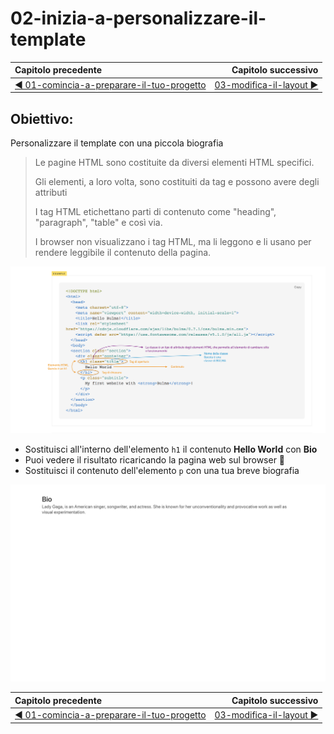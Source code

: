 # 02-inizia-a-personalizzare-il-template

| Capitolo precedente                                                                                                                                          | Capitolo successivo                                                                           |
| :--------------------------------------------------------------------------------------------------------------------------------------------------------------- | ---------------------------------------------------------------------------------------------------: |
| [◀︎ 01-comincia-a-preparare-il-tuo-progetto](../01-comincia-a-preparare-il-tuo-progetto)  | [03-modifica-il-layout ▶︎](../03-modifica-il-layout) |

## Obiettivo: 

Personalizzare il template con una piccola biografia


> Le pagine HTML sono costituite da diversi elementi HTML specifici.
>
> Gli elementi, a loro volta, sono costituiti da tag e possono avere degli attributi
>
> I tag HTML etichettano parti di contenuto come "heading", "paragraph", "table" e così via.
>
> I browser non visualizzano i tag HTML, ma li leggono e li usano per rendere leggibile il contenuto della pagina.


<kbd>![02-elementi-tag](../assets/Lessons/02-elementi-tag.png)</kbd>


* Sostituisci all'interno dell'elemento `h1` il contenuto **Hello World** con **Bio**
* Puoi vedere il risultato ricaricando la pagina web sul browser 🎉
* Sostituisci il contenuto dell'elemento `p` con una tua breve biografia


<kbd>![02-image](../assets/Lessons/02-image.png)</kbd>


| Capitolo precedente  | Capitolo successivo     |
| :--------------- | ---------------: |
| [◀︎ 01-comincia-a-preparare-il-tuo-progetto](../01-comincia-a-preparare-il-tuo-progetto)| [03-modifica-il-layout ▶︎](../03-modifica-il-layout) |
